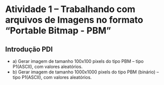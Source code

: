 # Atividade 1 – Trabalhando com arquivos de Imagens no formato “Portable Bitmap - PBM”

## Introdução PDI

- a) Gerar imagem de tamanho 100x100 pixels do tipo PBM – tipo P1(ASCII), com valores aleatórios.
- b) Gerar imagem de tamanho 1000x1000 pixels do tipo PBM (binário) – tipo P1(ASCII), com valores aleatórios.
